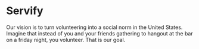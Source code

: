 # Servify

Our vision is to turn volunteering into a social norm in the United States. Imagine that instead of you and your friends gathering to hangout at the bar on a friday night, you volunteer. That is our goal.